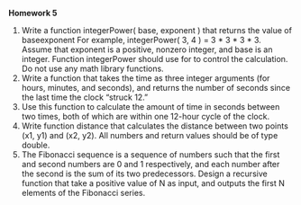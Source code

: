 **Homework 5**
1. Write a function integerPower( base, exponent ) that returns the value of baseexponent
For example, integerPower( 3, 4 ) = 3 * 3 * 3 * 3. 
Assume that exponent is a positive, nonzero integer, and base is an integer. 
Function integerPower should use for to control the calculation. 
Do not use any math library functions.
2. Write a function that takes the time as three integer arguments (for hours, minutes, and seconds), and returns the number of seconds since the last time the clock “struck 12.” 
3. Use this function to calculate the amount of time in seconds between two times,
both of which are within one 12-hour cycle of the clock.
3. Write function distance that calculates the distance between two points (x1, y1) and
(x2, y2). All numbers and return values should be of type double.
4. The Fibonacci sequence is a sequence of numbers such that the first and second
numbers are 0 and 1 respectively, and each number after the second is the sum of its
two predecessors. Design a recursive function that take a positive value of N as
input, and outputs the first N elements of the Fibonacci series.
